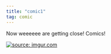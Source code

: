 ```yaml
---
title: "comic1"
tag: comic
---
```

Now weeeeee are getting close! Comics!  <!-- #51 -->

[![](https://i.imgur.com/xpMJZoa.jpg "source: imgur.com")](https://i.imgur.com/xpMJZoa.jpg)
